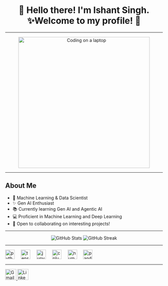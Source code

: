 <h1 align="center">👋 Hello there! I'm Ishant Singh. <br>✨Welcome to my profile! 🚀</h1>

---

<div align="center">
  <img height="420" src="https://i.redd.it/bpxxqqvps4h91.gif" alt="Coding on a laptop" />
</div>

---

<h2 align="left">About Me</h2>

<div align="left">
  <ul>
    <li>🧠 Machine Learning & Data Scientist</li>
    <li>✨ Gen AI Enthusiast</li>
    <li>📚 Currently learning Gen AI and Agentic AI</li>
    <li>💻 Proficient in Machine Learning and Deep Learning</li>
    <li>🤝 Open to collaborating on interesting projects!</li>
  </ul>
</div>

---

<div align="center">
  <img src="https://github-readme-stats.vercel.app/api?username=IshantSingh24&hide_title=false&hide_rank=false&show_icons=true&include_all_commits=true&count_private=true&disable_animations=false&theme=dark&locale=en&hide_border=false&order=1" alt="GitHub Stats" />
  <img src="https://streak-stats.demolab.com?user=IshantSingh24&locale=en&mode=daily&theme=dark&hide_border=false&border_radius=5&order=3" alt="GitHub Streak" />
</div>

---

<div align="left">
  <img src="https://cdn.jsdelivr.net/gh/devicons/devicon/icons/python/python-original.svg" height="30" alt="python logo" />
  <img width="12" />
  <img src="https://cdn.jsdelivr.net/gh/devicons/devicon/icons/tensorflow/tensorflow-original.svg" height="30" alt="tensorflow logo" />
  <img width="12" />
  <img src="https://cdn.jsdelivr.net/gh/devicons/devicon/icons/jupyter/jupyter-original.svg" height="30" alt="jupyter logo" />
  <img width="12" />
  <img src="https://cdn.jsdelivr.net/gh/devicons/devicon/icons/cplusplus/cplusplus-original.svg" height="30" alt="cplusplus logo" />
  <img width="12" />
  <img src="https://cdn.simpleicons.org/numpy/013243" height="30" alt="numpy logo" />
  <img width="12" />
  <img src="https://cdn.simpleicons.org/pandas/150458" height="30" alt="pandas logo" />
</div>

---

<div align="left">
  <a href="ishant24singh@gmail.com">
    <img src="https://img.shields.io/static/v1?message=Gmail&logo=gmail&label=&color=D14836&logoColor=white&labelColor=&style=for-the-badge" height="35" alt="Gmail" />
  </a>
  <a href="https://www.linkedin.com/in/ishant-singh-4a1163296/">
    <img src="https://img.shields.io/static/v1?message=LinkedIn&logo=linkedin&label=&color=0077B5&logoColor=white&labelColor=&style=for-the-badge" height="35" alt="LinkedIn" />
  </a>
</div>
